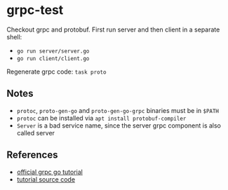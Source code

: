 # grpc-test

Checkout grpc and protobuf. First run server and then client in a separate shell:

- `go run server/server.go`
- `go run client/client.go`

Regenerate grpc code: `task proto`

## Notes

- `protoc`, `proto-gen-go` and `proto-gen-go-grpc` binaries must be in `$PATH`
- `protoc` can be installed via `apt install protobuf-compiler`
- `Server` is a bad service name, since the server grpc component is also called server

## References

- [official grpc go tutorial](https://grpc.io/docs/languages/go/basics/)
- [tutorial source code](https://github.com/grpc/grpc-go/tree/master/examples/route_guide)

